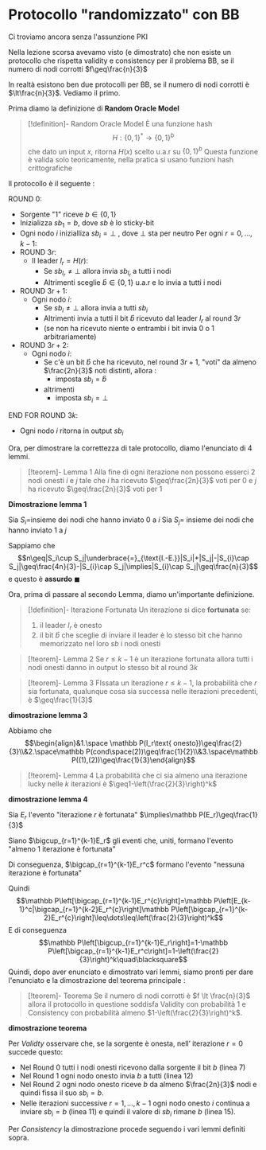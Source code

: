 # Protocollo "randomizzato" con BB 

Ci troviamo ancora senza l'assunzione PKI 

Nella lezione scorsa avevamo visto (e dimostrato) che non esiste un protocollo che rispetta validity e consistency per il problema BB, se il numero di nodi corrotti $f\geq\frac{n}{3}$

In realtà esistono ben due protocolli per BB, se il numero di nodi corrotti è $\lt\frac{n}{3}$. Vediamo il primo.

Prima diamo la definizione di **Random Oracle Model**

>[!definition]- Random Oracle Model
>È una funzione hash $$H:\{0,1\}^{*}\to\{0,1\}^{b}$$ che dato un input $x$, ritorna $H(x)$ scelto u.a.r su $\{0,1\}^b$
>Questa funzione è valida solo teoricamente, nella pratica si usano funzioni hash crittografiche

Il protocollo è il seguente :

ROUND 0:
- Sorgente "1" riceve $b\in\{0,1\}$
- Inizializza $sb_1=b$, dove $sb$ è lo sticky-bit
- Ogni nodo $i$ inizialliza $sb_i=\bot$ , dove $\bot$ sta per neutro
Per ogni $r=0,\dots,k-1$:
- ROUND $3r$:
	- Il leader $l_r=H(r)$:
		- Se $sb_{l_r}\neq\bot$ allora invia $sb_{l_r}$ a tutti i nodi
		- Altrimenti sceglie $\hat{b}\in\{0,1\}$ u.a.r e lo invia a tutti i nodi
- ROUND $3r+1$:
	- Ogni nodo $i$:
		- Se $sb_{i}\neq\bot$ allora invia a tutti $sb_i$
		- Altrimenti invia a tutti il bit $\hat{b}$ ricevuto dal leader $l_r$ al round $3r$
		- (se non ha ricevuto niente o entrambi i bit invia $0$ o $1$ arbitrariamente)
- ROUND $3r+2$:
	- Ogni nodo $i$:
		- Se c'è un bit $\hat{b}$ che ha ricevuto, nel round $3r+1$, "voti" da almeno $\frac{2n}{3}$ noti distinti, allora :
			- imposta $sb_i=\hat{b}$
		- altrimenti
			- imposta $sb_i=\bot$

END FOR
ROUND $3k$:
- Ogni nodo $i$ ritorna in output $sb_i$

Ora, per dimostrare la correttezza di tale protocollo, diamo l'enunciato di $4$ lemmi.

>[!teorem]- Lemma 1
>Alla fine di ogni iterazione non possono esserci $2$ nodi onesti $i$ e $j$ tale che $i$ ha ricevuto $\geq\frac{2n}{3}$ voti per $0$ e $j$ ha ricevuto $\geq\frac{2n}{3}$ voti per $1$

**Dimostrazione lemma 1**

Sia $S_i$=insieme dei nodi che hanno inviato $0$ a $i$
Sia $S_j=$ insieme dei nodi che hanno inviato $1$ a $j$

Sappiamo che $$n\geq|S_i\cup S_j|\underbrace{=}_{\text{I.-E.}}|S_i|+|S_j|-|S_{i}\cap S_j|\geq\frac{4n}{3}-|S_{i}\cap S_j|\implies|S_{i}\cap S_j|\geq\frac{n}{3}$$ e questo è **assurdo** $\blacksquare$

Ora, prima di passare al secondo Lemma, diamo un'importante definizione.

>[!definition]- Iterazione Fortunata
>Un iterazione si dice **fortunata** se:
>1. il leader $l_r$ è onesto
>2. il bit $\hat{b}$ che sceglie di inviare il leader è lo stesso bit che hanno memorizzato nel loro $sb$ i nodi onesti

>[!teorem]- Lemma 2
>Se $r\leq k-1$ è un iterazione fortunata allora tutti i nodi onesti danno in output lo stesso bit al round $3k$

>[!teorem]- Lemma 3
>FIssata un iterazione $r\leq k-1$, la probabilità che $r$ sia fortunata, qualunque cosa sia successa nelle iterazioni precedenti, è $\geq\frac{1}{3}$

**dimostrazione lemma 3**

Abbiamo che $$\begin{align}&1.\space \mathbb P(l_r\text{ onesto})\geq\frac{2}{3}\\&2.\space\mathbb P(cond\space(2))\geq\frac{1}{2}\\&3.\space\mathbb P((1),(2))\geq\frac{1}{3}\end{align}$$
>[!teorem]- Lemma 4
>La probabilità che ci sia almeno una iterazione lucky nelle $k$ iterazioni è $\geq1-\left(\frac{2}{3}\right)^k$

**dimostrazione lemma 4**

Sia $E_r$ l'evento "iterazione $r$ è fortunata" $\implies\mathbb P(E_r)\geq\frac{1}{3}$

Siano $\bigcup_{r=1}^{k-1}E_r$ gli eventi che, uniti, formano l'evento "almeno 1 iterazione è fortunata"

Di conseguenza, $\bigcap_{r=1}^{k-1}E_r^c$ formano l'evento "nessuna iterazione è fortunata"

Quindi $$\mathbb P\left[\bigcap_{r=1}^{k-1}E_r^{c}\right]=\mathbb P\left[E_{k-1}^c|\bigcap_{r=1}^{k-2}E_r^{c}\right]\mathbb P\left[\bigcap_{r=1}^{k-2}E_r^{c}\right]\leq\dots\leq\left(\frac{2}{3}\right)^k$$
E di conseguenza $$\mathbb P\left[\bigcup_{r=1}^{k-1}E_r\right]=1-\mathbb P\left[\bigcap_{r=1}^{k-1}E_r^c\right]=1-\left(\frac{2}{3}\right)^k\quad\blacksquare$$
Quindi, dopo aver enunciato e dimostrato vari lemmi, siamo pronti per dare l'enunciato e la dimostrazione del teorema principale : 

>[!teorem]- Teorema
>Se il numero di nodi corrotti è $f \lt \frac{n}{3}$ allora il protocollo in questione soddisfa Validity con probabilità $1$ e Consistency con probabilità almeno $1-\left(\frac{2}{3}\right)^k$.

**dimostrazione teorema**

Per *Validty* osservare che, se la sorgente è onesta, nell’ iterazione $r = 0$ succede questo: 
- Nel Round $0$ tutti i nodi onesti ricevono dalla sorgente il bit $b$ (linea 7)
- Nel Round $1$ ogni nodo onesto invia $b$ a tutti (linea 12)
- Nel Round $2$ ogni nodo onesto riceve $b$ da almeno $\frac{2n}{3}$ nodi e quindi fissa il suo $sb_i = b$.
- Nelle iterazioni successive $r = 1,\dots , k − 1$ ogni nodo onesto $i$ continua a inviare $sb_i = b$ (linea 11) e quindi il valore di $sb_i$ rimane $b$ (linea 15). 

Per *Consistency* la dimostrazione procede seguendo i vari lemmi definiti sopra.



